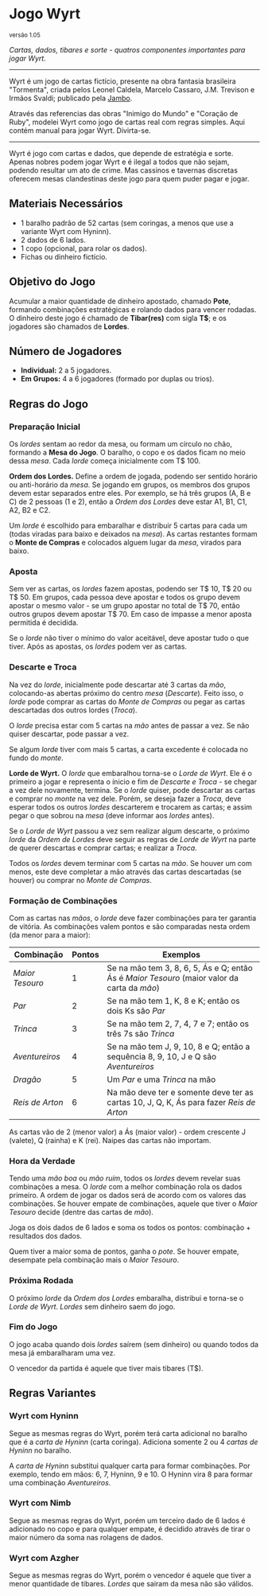 # Jogo Wyrt

<sub>versão 1.05</sub>

*Cartas, dados, tibares e sorte - quatros componentes importantes para jogar Wyrt.*


---

Wyrt é um jogo de cartas fictício, presente na obra fantasia brasileira "Tormenta", criada pelos Leonel Caldela,  Marcelo Cassaro, J.M. Trevison e Irmãos Svaldi; publicado pela [Jambo](https://jamboeditora.com.br/categoria/rpg/tormenta20-rpg/). 

Através das referencias das obras "Inimigo do Mundo" e "Coração de Ruby", modelei Wyrt como jogo de cartas real com regras simples. Aqui contém manual para jogar Wyrt. Divirta-se.

---

Wyrt é jogo com cartas e dados, que depende de estratégia e sorte. Apenas nobres podem jogar Wyrt e é ilegal a todos que não sejam, podendo resultar um ato de crime. Mas cassinos e tavernas discretas oferecem mesas clandestinas deste jogo para quem puder pagar e jogar.

## Materiais Necessários

- 1 baralho padrão de 52 cartas (sem coringas, a menos que use a variante Wyrt com Hyninn).
- 2 dados de 6 lados.
- 1 copo (opcional, para rolar os dados).
- Fichas ou dinheiro fictício.

## Objetivo do Jogo

Acumular a maior quantidade de dinheiro apostado, chamado **Pote**, formando combinações estratégicas e rolando dados para vencer rodadas. O dinheiro deste jogo é chamado de **Tibar(res)** com sigla **T\$**; e os jogadores são chamados de **Lordes**.

## Número de Jogadores

- **Individual:** 2 a 5 jogadores.
- **Em Grupos:** 4 a 6 jogadores (formado por duplas ou trios).

## Regras do Jogo

### Preparação Inicial

Os *lordes* sentam ao redor da mesa, ou formam um círculo no chão, formando a **Mesa do Jogo**. O baralho, o copo e os dados ficam no meio dessa *mesa*. Cada *lorde* começa inicialmente com T$ 100.

**Ordem dos Lordes.** Define a ordem de jogada, podendo ser sentido horário ou anti-horário da *mesa*. Se jogando em grupos, os membros dos grupos devem estar separados entre eles. Por exemplo, se há três grupos (A, B e C) de 2 pessoas (1 e 2), então a *Ordem dos Lordes* deve estar A1, B1, C1, A2, B2 e C2.

Um *lorde* é escolhido para embaralhar e distribuir 5 cartas para cada um (todas viradas para baixo e deixados na *mesa*). As cartas restantes formam o **Monte de Compras** e colocados alguem lugar da *mesa*, virados para baixo.

### Aposta

Sem ver as cartas, os *lordes* fazem apostas, podendo ser T\$ 10, T\$ 20 ou T\$ 50. Em grupos, cada pessoa deve apostar e todos os grupo devem apostar o mesmo valor - se um grupo apostar no total de T\$ 70, então outros grupos devem apostar T\$ 70. Em caso de impasse a menor aposta permitida é decidida. 

Se o *lorde* não tiver o mínimo do valor aceitável, deve apostar tudo o que tiver. Após as apostas, os *lordes* podem ver as cartas.

### Descarte e Troca

Na vez do *lorde*, inicialmente pode descartar até 3 cartas da *mão*, colocando-as abertas próximo do centro *mesa* (*Descarte*). Feito isso, o *lorde* pode comprar as cartas do *Monte de Compras* ou pegar as cartas descartadas dos outros lordes (*Troca*). 

O *lorde* precisa estar com 5 cartas na *mão* antes de passar a vez. Se não quiser descartar, pode passar a vez.

Se algum *lorde* tiver com mais 5 cartas, a carta excedente é colocada no fundo do *monte*.

**Lorde de Wyrt.** O *lorde* que embaralhou torna-se o *Lorde de Wyrt*. Ele é o primeiro a jogar e representa o ínicio e fim de *Descarte e Troca* - se chegar a vez dele novamente, termina. Se o *lorde* quiser, pode descartar as cartas e comprar no *monte* na vez dele. Porém, se deseja fazer a *Troca*, deve esperar todos os outros *lordes* descarterem e trocarem as cartas; e assim pegar o que sobrou na *mesa* (deve informar aos *lordes* antes).

Se o *Lorde de Wyrt* passou a vez sem realizar algum descarte, o próximo *lorde* da *Ordem de Lordes* deve seguir as regras de *Lorde de Wyrt* na parte de querer descartas e comprar cartas; e realizar a *Troca*.

Todos os *lordes* devem terminar com 5 cartas na *mão*. Se houver um com menos, este deve completar a mão através das cartas descartadas (se houver) ou comprar no *Monte de Compras*.

### Formação de Combinações

Com as cartas nas *mãos*, o *lorde* deve fazer combinações para ter garantia de vitória. As combinações valem pontos e são comparadas nesta ordem (da menor para a maior):

| Combinação | Pontos | Exemplos |
| --- | --- | --- |
| *Maior Tesouro* | 1 | Se na mão tem 3, 8, 6, 5, Ás e Q; então Ás é *Maior Tesouro* (maior valor da carta da *mão*) |
| *Par* | 2 | Se na mão tem 1, K, 8 e K; então os dois Ks são *Par* |
| *Trinca* | 3 | Se na mão tem 2, 7, 4, 7 e 7; então os três 7s são *Trinca* |
| *Aventureiros* | 4 | Se na mão tem J, 9, 10, 8 e Q; então a sequência 8, 9, 10, J e Q são *Aventureiros* |
| *Dragão* | 5 | Um *Par* e uma *Trinca* na mão |
| *Reis de Arton* | 6 | Na mão deve ter e somente deve ter as cartas 10, J, Q, K, Ás para fazer *Reis de Arton* |

As cartas vão de 2 (menor valor) a Ás (maior valor) - ordem crescente J (valete), Q (rainha) e K (rei). Naipes das cartas não importam.

### Hora da Verdade

Tendo uma *mão boa* ou *mão ruim*, todos os *lordes* devem revelar suas combinações a mesa. O *lorde* com a melhor combinação rola os dados primeiro. A ordem de jogar os dados será de acordo com os valores das combinações. Se houver empate de combinações, aquele que tiver o *Maior Tesouro* decide (dentre das cartas de *mão*).

Joga os dois dados de 6 lados e soma os todos os pontos: combinação + resultados dos dados.

Quem tiver a maior soma de pontos, ganha o *pote*. Se houver empate, desempate pela combinação mais o *Maior Tesouro*.

### Próxima Rodada

O próximo *lorde* da *Ordem dos Lordes* embaralha, distribui e torna-se o *Lorde de Wyrt*. *Lordes* sem dinheiro saem do jogo.

### Fim do Jogo

O jogo acaba quando dois *lordes* saírem (sem dinheiro) ou quando todos da mesa já embaralharam uma vez.

O vencedor da partida é aquele que tiver mais tibares (T$).

## Regras Variantes

### Wyrt com Hyninn

Segue as mesmas regras do Wyrt, porém terá carta adicional no baralho que é a *carta de Hyninn* (carta coringa). Adiciona somente 2 ou 4 *cartas de Hyninn* no baralho.

A *carta de Hyninn* substitui qualquer carta para formar combinações. Por exemplo, tendo em mãos: 6, 7, Hyninn, 9 e 10. O Hyninn vira 8 para formar uma combinação *Aventureiros*.

### Wyrt com Nimb

Segue as mesmas regras do Wyrt, porém um terceiro dado de 6 lados é adicionado no copo e para qualquer empate, é decidido através de tirar o maior número da soma nas rolagens de dados.

### Wyrt com Azgher

Segue as mesmas regras do Wyrt, porém o vencedor é aquele que tiver a menor quantidade de tibares. *Lordes* que sairam da mesa não são válidos.
